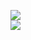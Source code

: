 [![](https://img.shields.io/badge/Made%20With-Github%20Spray-lightgrey.svg?style=for-the-badge&logo=github)](https://github.com/Annihil/github-spray#24454)  
[![](https://i.imgur.com/2DrTn0Z.gif)](https://github.com/Annihil/github-spray)